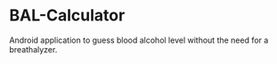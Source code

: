 # BAL-Calculator
Android application to guess blood alcohol level without the need for a breathalyzer.
